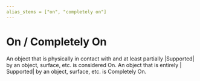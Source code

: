 ```yaml
---
alias_stems = ["on", "completely on"]
---
```


# On / Completely On

An object that is physically in contact with and at least partially |Supported|
by an object, surface, etc. is considered On. An object that is entirely |
Supported| by an object, surface, etc. is Completely On.
